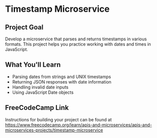 # Timestamp Microservice

## Project Goal
Develop a microservice that parses and returns timestamps in various formats. This project helps you practice working with dates and times in JavaScript.

## What You'll Learn
- Parsing dates from strings and UNIX timestamps
- Returning JSON responses with date information
- Handling invalid date inputs
- Using JavaScript Date objects

## FreeCodeCamp Link
Instructions for building your project can be found at https://www.freecodecamp.org/learn/apis-and-microservices/apis-and-microservices-projects/timestamp-microservice
